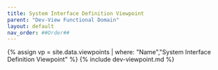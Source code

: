 ```yaml
---
title: System Interface Definition Viewpoint
parent: "Dev-View Functional Domain"
layout: default
nav_order: ##Order##
---
```

{% assign vp = site.data.viewpoints | where: "Name","System Interface Definition Viewpoint" %}
{% include dev-viewpoint.md %}